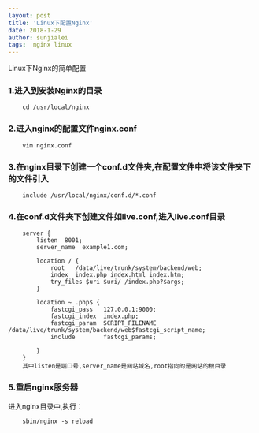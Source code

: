 ```yaml
---
layout: post
title: 'Linux下配置Nginx'
date: 2018-1-29
author: sunjialei
tags:  nginx linux
---
```


Linux下Nginx的简单配置

### 1.进入到安装Nginx的目录
```nginx
	cd /usr/local/nginx
```

### 2.进入nginx的配置文件nginx.conf
```nginx
	vim nginx.conf
```

### 3.在nginx目录下创建一个conf.d文件夹,在配置文件中将该文件夹下的文件引入
```nginx
	include /usr/local/nginx/conf.d/*.conf
```

### 4.在conf.d文件夹下创建文件如live.conf,进入live.conf目录
```nginx
	server {
        listen  8001;
        server_name  example1.com;

        location / {
            root   /data/live/trunk/system/backend/web;
            index  index.php index.html index.htm;
            try_files $uri $uri/ /index.php?$args;
        }

        location ~ .php$ {
            fastcgi_pass   127.0.0.1:9000;
            fastcgi_index  index.php;
            fastcgi_param  SCRIPT_FILENAME  /data/live/trunk/system/backend/web$fastcgi_script_name;
            include        fastcgi_params;

        }
	}
	其中listen是端口号,server_name是网站域名,root指向的是网站的根目录

```

### 5.重启nginx服务器
进入nginx目录中,执行：
```nginx
	sbin/nginx -s reload
	
```


